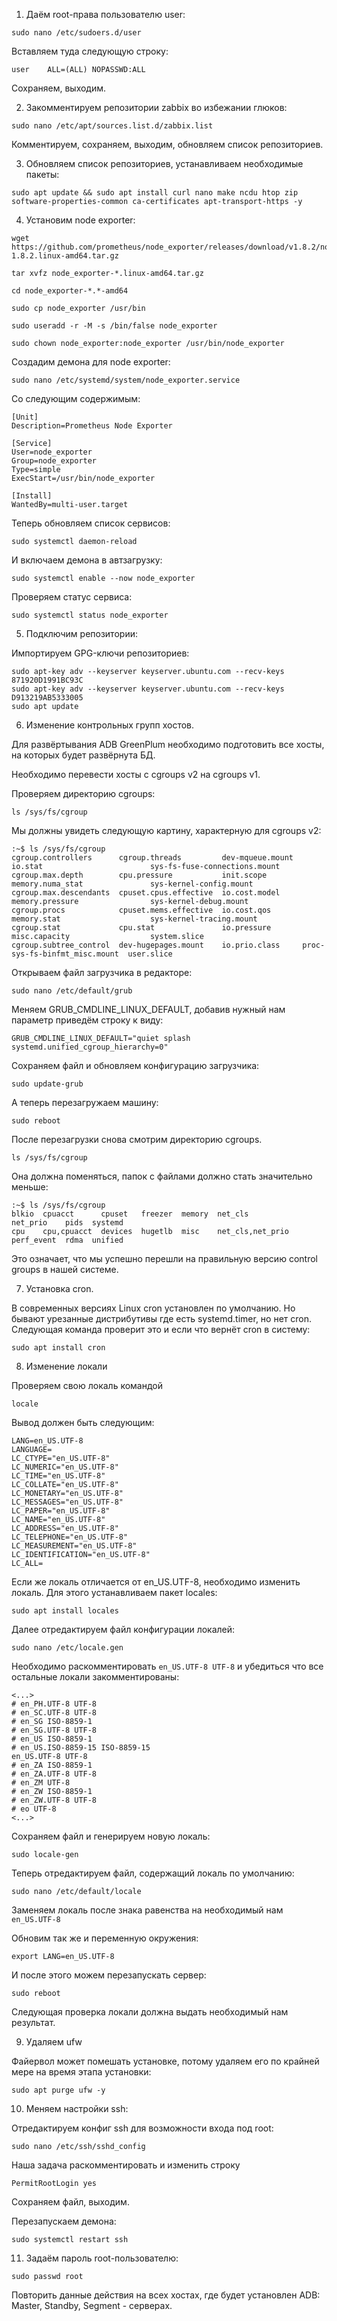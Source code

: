 1. Даём root-права пользователю user:

```
sudo nano /etc/sudoers.d/user
```

Вставляем туда следующую строку:

```
user    ALL=(ALL) NOPASSWD:ALL
```

Сохраняем, выходим.

2. Закомментируем репозитории zabbix во избежании глюков:

```
sudo nano /etc/apt/sources.list.d/zabbix.list
```

Комментируем, сохраняем, выходим, обновляем список репозиториев.

3. Обновляем список репозиториев, устанавливаем необходимые пакеты:

```
sudo apt update && sudo apt install curl nano make ncdu htop zip software-properties-common ca-certificates apt-transport-https -y
```

4. Установим node exporter:

```
wget https://github.com/prometheus/node_exporter/releases/download/v1.8.2/node_exporter-1.8.2.linux-amd64.tar.gz

tar xvfz node_exporter-*.linux-amd64.tar.gz
 
cd node_exporter-*.*-amd64
 
sudo cp node_exporter /usr/bin
 
sudo useradd -r -M -s /bin/false node_exporter
 
sudo chown node_exporter:node_exporter /usr/bin/node_exporter
```

Создадим демона для node exporter:

```
sudo nano /etc/systemd/system/node_exporter.service
```

Со следующим содержимым:

```
[Unit]
Description=Prometheus Node Exporter
 
[Service]
User=node_exporter
Group=node_exporter
Type=simple
ExecStart=/usr/bin/node_exporter
 
[Install]
WantedBy=multi-user.target
```

Теперь обновляем список сервисов:

```
sudo systemctl daemon-reload
```

И включаем демона в автзагрузку:

```
sudo systemctl enable --now node_exporter
```

Проверяем статус сервиса:

```
sudo systemctl status node_exporter
```

5. Подключим репозитории:

Импортируем GPG-ключи репозиториев:

```
sudo apt-key adv --keyserver keyserver.ubuntu.com --recv-keys 871920D1991BC93C
sudo apt-key adv --keyserver keyserver.ubuntu.com --recv-keys D913219AB5333005
sudo apt update
```

6. Изменение контрольных групп хостов.

Для развёртывания ADB GreenPlum необходимо подготовить все хосты, на которых будет развёрнута БД.

Необходимо перевести хосты с cgroups v2 на cgroups v1.

Проверяем директорию cgroups:

```
ls /sys/fs/cgroup
```

Мы должны увидеть следующую картину, характерную для cgroups v2:

```
:~$ ls /sys/fs/cgroup
cgroup.controllers      cgroup.threads         dev-mqueue.mount  io.stat                        sys-fs-fuse-connections.mount
cgroup.max.depth        cpu.pressure           init.scope        memory.numa_stat               sys-kernel-config.mount
cgroup.max.descendants  cpuset.cpus.effective  io.cost.model     memory.pressure                sys-kernel-debug.mount
cgroup.procs            cpuset.mems.effective  io.cost.qos       memory.stat                    sys-kernel-tracing.mount
cgroup.stat             cpu.stat               io.pressure       misc.capacity                  system.slice
cgroup.subtree_control  dev-hugepages.mount    io.prio.class     proc-sys-fs-binfmt_misc.mount  user.slice
```

Открываем файл загрузчика в редакторе:

```
sudo nano /etc/default/grub
```

Меняем GRUB_CMDLINE_LINUX_DEFAULT, добавив нужный нам параметр приведём строку к виду:

```
GRUB_CMDLINE_LINUX_DEFAULT="quiet splash systemd.unified_cgroup_hierarchy=0"
```

Сохраняем файл и обновляем конфигурацию загрузчика:

```
sudo update-grub
```

А теперь перезагружаем машину:

```
sudo reboot
```

После перезагрузки снова смотрим директорию cgroups.

```
ls /sys/fs/cgroup
```

Она должна поменяться, папок с файлами должно стать значительно меньше:

```
:~$ ls /sys/fs/cgroup
blkio  cpuacct      cpuset   freezer  memory  net_cls           net_prio    pids  systemd
cpu    cpu,cpuacct  devices  hugetlb  misc    net_cls,net_prio  perf_event  rdma  unified
```

Это означает, что мы успешно перешли на правильную версию control groups в нашей системе.

7. Установка cron.

В современных версиях Linux cron установлен по умолчанию. Но бывают урезанные дистрибутивы где есть systemd.timer, но нет cron. Следующая команда проверит это и если что вернёт cron в систему:

```
sudo apt install cron
```

8. Изменение локали


Проверяем свою локаль командой 

```
locale
```

Вывод должен быть следующим:

```
LANG=en_US.UTF-8
LANGUAGE=
LC_CTYPE="en_US.UTF-8"
LC_NUMERIC="en_US.UTF-8"
LC_TIME="en_US.UTF-8"
LC_COLLATE="en_US.UTF-8"
LC_MONETARY="en_US.UTF-8"
LC_MESSAGES="en_US.UTF-8"
LC_PAPER="en_US.UTF-8"
LC_NAME="en_US.UTF-8"
LC_ADDRESS="en_US.UTF-8"
LC_TELEPHONE="en_US.UTF-8"
LC_MEASUREMENT="en_US.UTF-8"
LC_IDENTIFICATION="en_US.UTF-8"
LC_ALL=
```

Если же локаль отличается от en_US.UTF-8, необходимо изменить локаль. Для этого устанавливаем пакет locales:

```
sudo apt install locales
```

Далее отредактируем файл конфигурации локалей:

```
sudo nano /etc/locale.gen
```

Необходимо раскомментировать ``en_US.UTF-8 UTF-8`` и убедиться что все остальные локали закомментированы:

```
<...>
# en_PH.UTF-8 UTF-8
# en_SC.UTF-8 UTF-8
# en_SG ISO-8859-1
# en_SG.UTF-8 UTF-8
# en_US ISO-8859-1
# en_US.ISO-8859-15 ISO-8859-15
en_US.UTF-8 UTF-8
# en_ZA ISO-8859-1
# en_ZA.UTF-8 UTF-8
# en_ZM UTF-8
# en_ZW ISO-8859-1
# en_ZW.UTF-8 UTF-8
# eo UTF-8
<...>
```
Сохраняем файл и генерируем новую локаль:

```
sudo locale-gen
```

Теперь отредактируем файл, содержащий локаль по умолчанию:

```
sudo nano /etc/default/locale
```

Заменяем локаль после знака равенства на необходимый нам ``en_US.UTF-8``

Обновим так же и переменную окружения:

```
export LANG=en_US.UTF-8
```

И после этого можем перезапускать сервер:

```
sudo reboot
```

Следующая проверка локали должна выдать необходимый нам результат.

9. Удаляем ufw

Файервол может помешать установке, потому удаляем его по крайней мере на время этапа установки:

```
sudo apt purge ufw -y
```

10. Меняем настройки ssh: 

Отредактируем конфиг ssh для возможности входа под root:

```
sudo nano /etc/ssh/sshd_config
```

Наша задача раскомментировать и изменить строку

```
PermitRootLogin yes
```

Сохраняем файл, выходим.

Перезапускаем демона:

```
sudo systemctl restart ssh
```

11. Задаём пароль root-пользователю:

```
sudo passwd root
```

Повторить данные действия на всех хостах, где будет установлен ADB: Master, Standby, Segment  - серверах.
